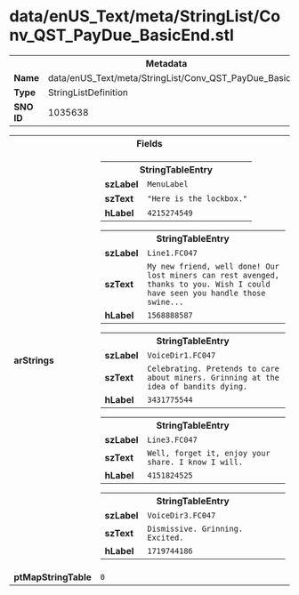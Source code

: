 <h1>data/enUS_Text/meta/StringList/Conv_QST_PayDue_BasicEnd.stl</h1><table><tr><th colspan="100%">Metadata</th></tr><tr><td><b>Name</b></td><td>data/enUS_Text/meta/StringList/Conv_QST_PayDue_BasicEnd.stl</td></tr><tr><td><b>Type</b></td><td>StringListDefinition</td></tr><tr><td><b>SNO ID</b></td><td>1035638</td></tr></table>

<table><tr><th colspan="100%">Fields</th></tr><tr><td><b>arStrings</b></td><td><table><tr><th colspan="100%">StringTableEntry</th></tr><tr><td><b>szLabel</b></td><td><code>MenuLabel</code></td></tr><tr><td><b>szText</b></td><td><code>"Here is the lockbox."</code></td></tr><tr><td><b>hLabel</b></td><td><code>4215274549</code></td></tr></table>


<table><tr><th colspan="100%">StringTableEntry</th></tr><tr><td><b>szLabel</b></td><td><code>Line1.FC047</code></td></tr><tr><td><b>szText</b></td><td><code>My new friend, well done! Our lost miners can rest avenged, thanks to you. Wish I could have seen you handle those swine...</code></td></tr><tr><td><b>hLabel</b></td><td><code>1568888587</code></td></tr></table>


<table><tr><th colspan="100%">StringTableEntry</th></tr><tr><td><b>szLabel</b></td><td><code>VoiceDir1.FC047</code></td></tr><tr><td><b>szText</b></td><td><code>Celebrating. Pretends to care about miners. Grinning at the idea of bandits dying.</code></td></tr><tr><td><b>hLabel</b></td><td><code>3431775544</code></td></tr></table>


<table><tr><th colspan="100%">StringTableEntry</th></tr><tr><td><b>szLabel</b></td><td><code>Line3.FC047</code></td></tr><tr><td><b>szText</b></td><td><code>Well, forget it, enjoy your share. I know I will.</code></td></tr><tr><td><b>hLabel</b></td><td><code>4151824525</code></td></tr></table>


<table><tr><th colspan="100%">StringTableEntry</th></tr><tr><td><b>szLabel</b></td><td><code>VoiceDir3.FC047</code></td></tr><tr><td><b>szText</b></td><td><code>Dismissive. Grinning. Excited.</code></td></tr><tr><td><b>hLabel</b></td><td><code>1719744186</code></td></tr></table>


</td></tr><tr><td><b>ptMapStringTable</b></td><td><code>0</code></td></tr></table>

